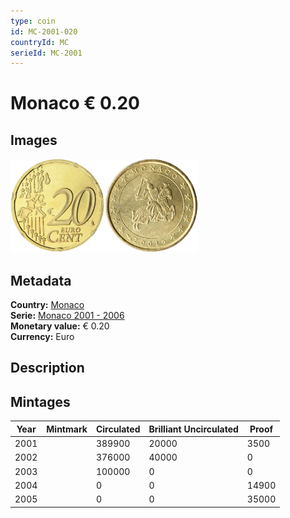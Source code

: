 ```yaml
---
type: coin
id: MC-2001-020
countryId: MC
serieId: MC-2001
---
```


# Monaco € 0.20

## Images

<img src="../../../Images/common-2002-020.webp" height="150" alt="Front image"><img src="Images/monaco-2001-020.webp" height="150" alt="Back image">

## Metadata

**Country:** [Monaco](../index.md)\
**Serie:** [Monaco 2001 - 2006](index.md)\
**Monetary value:** € 0.20\
**Currency:** Euro

## Description

## Mintages

| Year | Mintmark | Circulated | Brilliant Uncirculated | Proof |
| ---- | -------- | ---------- | ---------------------- | ----- |
| 2001 |          | 389900     | 20000                  | 3500  |
| 2002 |          | 376000     | 40000                  | 0     |
| 2003 |          | 100000     | 0                      | 0     |
| 2004 |          | 0          | 0                      | 14900 |
| 2005 |          | 0          | 0                      | 35000 |
